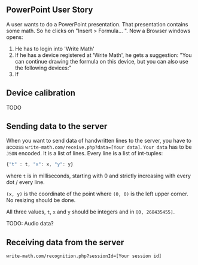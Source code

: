 ## PowerPoint User Story

A user wants to do a PowerPoint presentation. That presentation contains some
math. So he clicks on "Insert > Formula... ". Now a Browser windows opens:

1. He has to login into 'Write Math'
2. If he has a device registered at 'Write Math', he gets a suggestion:
   "You can continue drawing the formula on this device, but you can also use the following devices:"
3. If 

## Device calibration

TODO

## Sending data to the server

When you want to send data of handwritten lines to the server, you have to 
access `write-math.com/receive.php?data=[Your data]`. `Your data` has to be
`JSON` encoded. It is a list of lines. Every line is a list of int-tuples:

```javascript
{"t" : t, "x": x, "y": y}
```

where `t` is in milliseconds, starting with 0 and strictly increasing with
every dot / every line.

`(x, y)` is the coordinate of the point where `(0, 0)` is the left upper corner.
No resizing should be done.

All three values, `t`, `x` and `y` should be integers and in `[0, 268435455]`.

TODO: Audio data?

## Receiving data from the server

`write-math.com/recognition.php?sessionId=[Your session id]`
